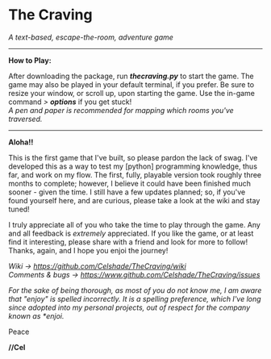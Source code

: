 # The Craving
_A text-based, escape-the-room, adventure game_

***
**How to Play:**

After downloading the package, run _**thecraving.py**_ to start the game.
The game may also be played in your default terminal, if you prefer.
Be sure to resize your window, or scroll up, upon starting the game. 
Use the in-game command _> **options**_ if you get stuck! \
_A pen and paper is recommended for mapping which rooms you've traversed._
***
**Aloha!!**

This is the first game that I've built, so please pardon the lack of swag.
I've developed this as a way to test my [python] programming knowledge,
thus far, and work on my flow. The first, fully, playable version took roughly
three months to complete; however, I believe it could have been finished
much sooner - given the time. I still have a few updates planned; so,
if you've found yourself here, and are curious, please take a look at the
wiki and stay tuned!

I truly appreciate all of you who take the time to play through the game. Any
and all feedback is _extremely_ appreciated. If you like the game, or at least
find it interesting, please share with a friend and look for more to follow!
Thanks, again, and I hope you enjoi the journey!

_Wiki -> https://github.com/Celshade/TheCraving/wiki_ \
_Comments & bugs -> https://www.github.com/Celshade/TheCraving/issues_

_For the sake of being thorough, as most of you do not know me, I am aware
that "enjoy" is spelled incorrectly. It is a spelling preference, which I've
long since adopted into my personal projects, out of respect for the company
known as *enjoi._

Peace

**//Cel**